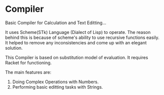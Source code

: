 # Compiler
Basic Compiler for Calculation and Text Editting...

It uses Scheme(STk) Language (Dialect of Lisp) to operate. The reason behind this is because of scheme's ability to use recursive functions easily.
It helped to remove any inconsistencies and come up with an elegant solution.

This Compiler is based on substitution model of evaluation. It requires Racket for functioning.

The main features are:
1. Doing Complex Operations with Numbers.
2. Performing basic editting tasks with Strings.
